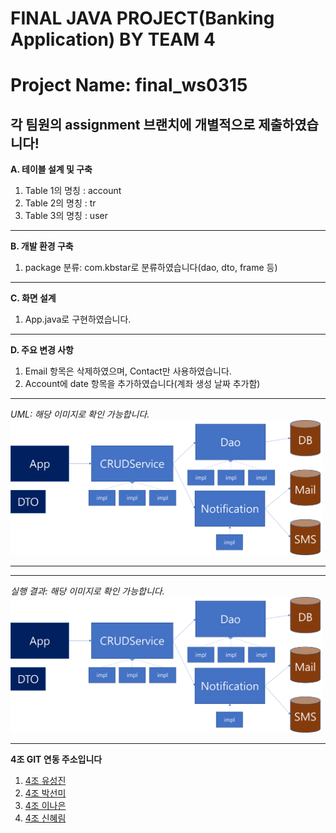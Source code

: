 # FINAL JAVA PROJECT(Banking Application) BY TEAM 4   
# Project Name: final_ws0315
## 각 팀원의 assignment 브랜치에 개별적으로 제출하였습니다!

__A. 테이블 설계 및 구축__
   1. Table 1의 명칭 : account
   2. Table 2의 명칭 : tr
   3. Table 3의 명칭 : user 
***

__B. 개발 환경 구축__
   1. package 분류: com.kbstar로 분류하였습니다(dao, dto, frame 등)
 ***
 
__C. 화면 설계__
   1. App.java로 구현하였습니다.
***

__D. 주요 변경 사항__
1. Email 항목은 삭제하였으며, Contact만 사용하였습니다.
2. Account에 date 항목을 추가하였습니다(계좌 생성 날짜 추가함)
***

_UML: 해당 이미지로 확인 가능합니다._
<img width="500" alt="스크린샷 2022-03-27 오전 12 41 14" src="https://github.com/leejeani/javaws/blob/main/ws0306/0309.png">

***
***

_실행 결과: 해당 이미지로 확인 가능합니다._
<img width="500" alt="스크린샷 2022-03-27 오전 12 41 14" src="https://github.com/leejeani/javaws/blob/main/ws0306/0309.png">


***

__4조 GIT 연동 주소입니다__
1. [4조 유성진](https://github.com/Yooseoungjin, "ysj link")
2. [4조 박선미](https://github.com/psm2360440, "psm link")
3. [4조 이나은](https://github.com/naaaaeun, "lne link")
4. [4조 신혜림](https://github.com/hayleys9525, "shr link")
